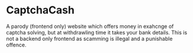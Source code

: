 # CaptchaCash
  A parody (frontend only) website which offers money in exahcnge of captcha solving, but at withdrawling time it takes your bank details. This is not a backend only frontend as scamming is illegal and a punishable offence.

